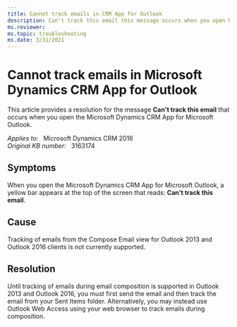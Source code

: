 ```yaml
---
title: Cannot track emails in CRM App for Outlook
description: Can't track this email this message occurs when you open Microsoft Dynamics CRM App for Microsoft Outlook.
ms.reviewer: 
ms.topic: troubleshooting
ms.date: 3/31/2021
---
```

# Cannot track emails in Microsoft Dynamics CRM App for Outlook

This article provides a resolution for the message **Can't track this email** that occurs when you open the Microsoft Dynamics CRM App for Microsoft Outlook.

_Applies to:_ &nbsp; Microsoft Dynamics CRM 2016  
_Original KB number:_ &nbsp; 3163174

## Symptoms

When you open the Microsoft Dynamics CRM App for Microsoft Outlook, a yellow bar appears at the top of the screen that reads: **Can't track this email**.

## Cause

Tracking of emails from the Compose Email view for Outlook 2013 and Outlook 2016 clients is not currently supported.

## Resolution

Until tracking of emails during email composition is supported in Outlook 2013 and Outlook 2016, you must first send the email and then track the email from your Sent Items folder. Alternatively, you may instead use Outlook Web Access using your web browser to track emails during composition.
